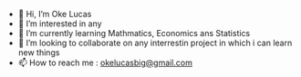 - 👋 Hi, I’m Oke Lucas
- 👀 I’m interested in any
- 🌱 I’m currently learning Mathmatics, Economics ans Statistics
- 💞️ I’m looking to collaborate on any interrestin project in which i can learn new things
- 📫 How to reach me : okelucasbig@gmail.com

